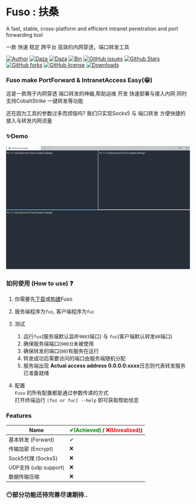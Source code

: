 # Fuso :  扶桑
A fast, stable, cross-platform and efficient intranet penetration and port forwarding tool

一款 快速 稳定 跨平台 高效的内网穿透，端口转发工具

[![Author](https://img.shields.io/badge/Author-editso-blueviolet)](https://github.com/editso) 
[![Daza](https://img.shields.io/badge/Misc-1x2Bytes-blueviolet)](https://github.com/1x2Bytes) 
[![Daza](https://img.shields.io/badge/Misc-ifishzz-blueviolet)](https://github.com/ifishzz) 
[![Bin](https://img.shields.io/badge/Fuso-Bin-ff69b4)](https://github.com/editso/fuso/releases) 
[![GitHub issues](https://img.shields.io/github/issues/editso/fuso)](https://github.com/editso/fuso/issues) 
[![Github Stars](https://img.shields.io/github/stars/editso/fuso)](https://github.com/editso/fuso) 
[![GitHub forks](https://img.shields.io/github/forks/editso/fuso)](https://github.com/editso/fuso)
[![GitHub license](https://img.shields.io/github/license/editso/fuso)](https://github.com/editso/fuso)
[![Downloads](https://img.shields.io/github/downloads/editso/fuso/total?label=Release%20Download)](https://github.com/editso/fuso/releases/latest)

### Fuso make PortForward & IntranetAccess Easy(😁)

这是一款用于内网穿透 端口转发的神器,帮助运维 开发 快速部署与接入内网 同时支持CobaltStrike 一键转发等功能 

还在因为工具的参数过多而烦恼吗? 我们只实现Socks5 与 端口转发 方便快捷的接入与转发内网流量

### ✨Demo

![Demo](demo/demo.gif)


### 如何使用 (How to use) ❓

1. 你需要先[下载](https://github.com/editso/fuso/releases/latest)或[构建](#Build)Fuso

2. 服务端程序为`fus`, 客户端程序为`fuc`

3. 测试  
   1. 运行`fus`(服务端默认监听`9003`端口) 与 `fuc`(客户端默认转发`80`端口)
   2. 确保服务端端口(`9003`)未被使用
   3. 确保转发的端口(`80`)有服务在运行
   4. 转发成功后需要访问的端口由服务端随机分配
   5. 服务端出现 **Actual access address 0.0.0.0:xxxx**日志则代表转发服务已准备就绪
   
4. 配置  
   `Fuso` 的所有配置都是通过参数传递的方式  
   打开终端运行 `[fus or fuc] --help` 即可获取帮助信息

### Features
| Name                   | <font color="green">✔(Achieved)</font> / <font color="red">❌(Unrealized)</font>) |
| ---------------------- | -------------------------------------------------------------------------------- |
| 基本转发 (Forward)     | <font color="green">✔</font>                                                     |
| 传输加密 (Encrypt)     | ❌                                                                                |
| Sock5代理 (Socks5)     | ❌                                                                                |
| UDP支持  (udp support) | ❌                                                                                |
| 数据传输压缩           | ❌                                                                                |


### 😶部分功能还待完善尽请期待..
